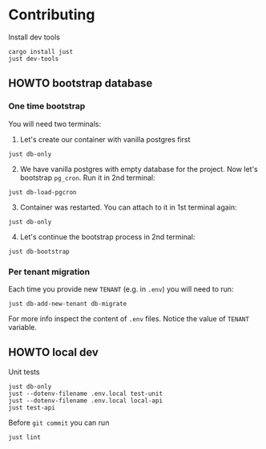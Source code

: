 # Contributing

Install dev tools

```console
cargo install just
just dev-tools
```

## HOWTO bootstrap database

### One time bootstrap

You will need two terminals:
1. Let's create our container with vanilla postgres first
```console
just db-only
```

2. We have vanilla postgres with empty database for the project. Now let's
   bootstrap `pg_cron`. Run it in 2nd terminal:
```console
just db-load-pgcron
```

3. Container was restarted. You can attach to it in 1st terminal again:
```console
just db-only
```

4. Let's continue the bootstrap process in 2nd terminal:
```console
just db-bootstrap
```

### Per tenant migration

Each time you provide new `TENANT` (e.g. in `.env`) you will need to run:
```console
just db-add-new-tenant db-migrate
```

For more info inspect the content of `.env` files. Notice the value of `TENANT`
variable.


## HOWTO local dev

Unit tests
```console
just db-only
just --dotenv-filename .env.local test-unit
just --dotenv-filename .env.local local-api
just test-api
```

Before `git commit` you can run
```console
just lint
```
